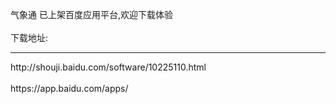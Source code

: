 气象通  已上架百度应用平台,欢迎下载体验<br>
<br>
下载地址:
<hr>
http://shouji.baidu.com/software/10225110.html<br>
<br>
https://app.baidu.com/apps/

